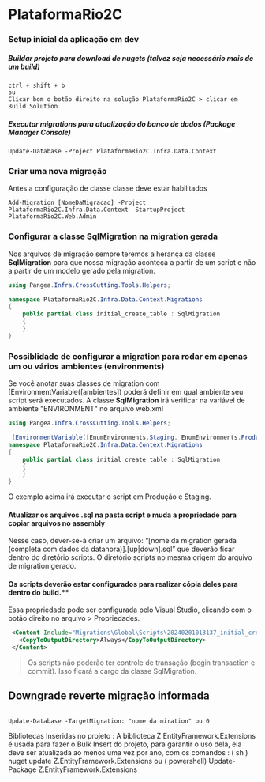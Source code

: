 # PlataformaRio2C

### Setup inicial da aplicação em dev
  ##### Buildar projeto para download de nugets (talvez seja necessário mais de um build)
  ```
  ctrl + shift + b
  ou
  Clicar bom o botão direito na solução PlataformaRio2C > clicar em Build Solution
  ```
  ##### Executar migrations para atualização do banco de dados (Package Manager Console)
```
Update-Database -Project PlataformaRio2C.Infra.Data.Context
```


### Criar uma nova migração

Antes a configuração de classe classe deve estar habilitados

```
Add-Migration [NomeDaMigracao] -Project PlataformaRio2C.Infra.Data.Context -StartupProject PlataformaRio2C.Web.Admin
```
  
### Configurar a classe SqlMigration na migration gerada

Nos arquivos de migração sempre teremos a herança da classe **SqlMigration** para que nossa migração aconteça a partir de um script e não a partir de um modelo gerado pela migration.
```csharp
using Pangea.Infra.CrossCutting.Tools.Helpers;

namespace PlataformaRio2C.Infra.Data.Context.Migrations
{
    public partial class initial_create_table : SqlMigration
    {
    }
}
```

### Possiblidade de configurar a migration para rodar em apenas um ou vários ambientes (environments)

Se você anotar suas classes de migration com [EnvironmentVariable([ambientes]) poderá definir em qual ambiente seu script será executados.
A classe **SqlMigration** irá verificar na variável de ambiente "ENVIRONMENT" no arquivo web.xml

```csharp
using Pangea.Infra.CrossCutting.Tools.Helpers;

 [EnvironmentVariable([EnumEnvironments.Staging, EnumEnvironments.Production])]
namespace PlataformaRio2C.Infra.Data.Context.Migrations
{
    public partial class initial_create_table : SqlMigration
    {
    }
}
```

O exemplo acima irá executar o script em Produção e Staging.

#### Atualizar os arquivos .sql na pasta script e muda a propriedade para copiar arquivos no assembly

Nesse caso, dever-se-á criar um arquivo: “[nome da migration gerada (completa com dados da datahora)].[up|down].sql” que deverão ficar dentro do diretório scripts. O diretório scripts no mesma origem do arquivo de migration gerado.

#### Os scripts deverão estar configurados para realizar cópia deles para dentro do build.**

Essa propriedade pode ser configurada pelo Visual Studio, clicando com o botão direito no arquivo > Propriedades.

```xml
 <Content Include="Migrations\Global\Scripts\20240201013137_initial_create_table_tenants.up.sql">
   <CopyToOutputDirectory>Always</CopyToOutputDirectory>
 </Content>
```
> Os scripts não poderão ter controle de transação (begin transaction e commit). Isso ficará a cargo da classe SqlMigration.


## Downgrade reverte migração informada

```shell

Update-Database -TargetMigration: "nome da miration" ou 0

```

Bibliotecas Inseridas no projeto :
A biblioteca Z.EntityFramework.Extensions é usada para fazer o Bulk Insert do projeto, para garantir o uso dela, ela deve ser atualizada ao menos uma vez por ano, com os comandos :
( sh ) nuget update Z.EntityFramework.Extensions
                  ou
( powershell) Update-Package Z.EntityFramework.Extensions



